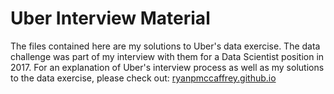 # Uber Interview Material

The files contained here are my solutions to Uber's data exercise.  The data challenge was part of my interview with them for a Data Scientist position in 2017. For an explanation of Uber's interview process as well as my solutions to the data exercise, please check out: [ryanpmccaffrey.github.io](https://ryanpmccaffrey.github.io/2017-12-02-Uber-Data-Challenge/)
